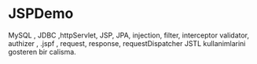 JSPDemo
=======
MySQL , JDBC ,httpServlet, JSP, JPA, injection, filter, interceptor
validator, authizer , .jspf , request, response, requestDispatcher
JSTL  kullanimlarini gosteren bir calisma.
